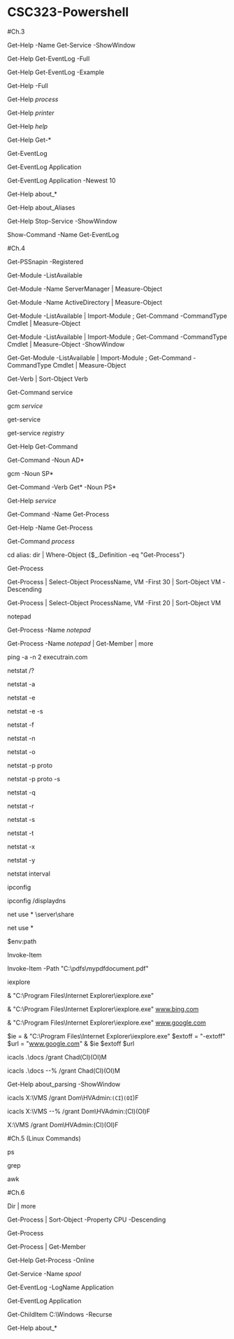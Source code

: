 # CSC323-Powershell

#Ch.3

Get-Help -Name Get-Service -ShowWindow 

Get-Help Get-EventLog -Full

Get-Help Get-EventLog -Example

Get-Help -Full

Get-Help *process*

Get-Help *printer*

Get-Help *help*

Get-Help Get-*

Get-EventLog

Get-EventLog Application

Get-EventLog Application -Newest 10

Get-Help about_*

Get-Help about_Aliases

Get-Help Stop-Service -ShowWindow

Show-Command -Name Get-EventLog


#Ch.4 

Get-PSSnapin -Registered


Get-Module -ListAvailable

Get-Module -Name ServerManager | Measure-Object

Get-Module -Name ActiveDirectory | Measure-Object

Get-Module -ListAvailable | Import-Module ; Get-Command -CommandType Cmdlet | Measure-Object

Get-Module -ListAvailable | Import-Module ; Get-Command -CommandType Cmdlet | Measure-Object -ShowWindow

Get-Get-Module -ListAvailable | Import-Module ; Get-Command -CommandType Cmdlet | Measure-Object

Get-Verb | Sort-Object Verb

 Get-Command service

 gcm *service*

 get-service

get-service *registry*

Get-Help Get-Command

Get-Command -Noun AD*

gcm -Noun SP*

Get-Command -Verb Get* -Noun PS*

Get-Help *service*

Get-Command -Name Get-Process

Get-Help -Name Get-Process

Get-Command *process*

cd alias: dir | Where-Object {$_.Definition -eq "Get-Process"}

Get-Process

Get-Process | Select-Object ProcessName, VM -First 30 | Sort-Object VM -Descending

Get-Process | Select-Object ProcessName, VM -First 20 | Sort-Object VM 

notepad

Get-Process -Name *notepad*

Get-Process -Name *notepad* | Get-Member | more

ping -a -n 2 executrain.com

netstat /?

netstat -a

netstat -e

netstat -e -s

netstat -f

netstat -n

netstat -o

netstat -p proto

netstat -p proto -s

netstat -q

netstat -r

netstat -s

netstat -t

netstat -x

netstat -y

netstat interval

ipconfig

ipconfig /displaydns

net use * \\server\share

net use *

$env:path

Invoke-Item

Invoke-Item -Path "C:\pdfs\mypdfdocument.pdf"

iexplore

& "C:\Program Files\Internet Explorer\iexplore.exe"

& "C:\Program Files\Internet Explorer\iexplore.exe" www.bing.com

& "C:\Program Files\Internet Explorer\iexplore.exe" www.google.com

$ie = & "C:\Program Files\Internet Explorer\iexplore.exe"
$extoff = "-extoff"
$url = "www.google.com"
& $ie $extoff $url

icacls .\docs /grant Chad(CI)(OI)M

icacls .\docs --% /grant Chad(CI)(OI)M

Get-Help about_parsing -ShowWindow

icacls X:\VMS /grant Dom\HVAdmin:`(CI`)`(OI`)F

icacls X:\VMS --% /grant Dom\HVAdmin:(CI)(OI)F

X:\VMS /grant Dom\HVAdmin:(CI)(OI)F


#Ch.5 (Linux Commands)

ps

grep

awk


#Ch.6 

Dir | more

Get-Process | Sort-Object -Property CPU -Descending

Get-Process

Get-Process | Get-Member

Get-Help Get-Process -Online

Get-Service -Name *spool*

Get-EventLog -LogName Application

Get-EventLog Application

Get-ChildItem C:\Windows -Recurse

Get-Help about_*

























